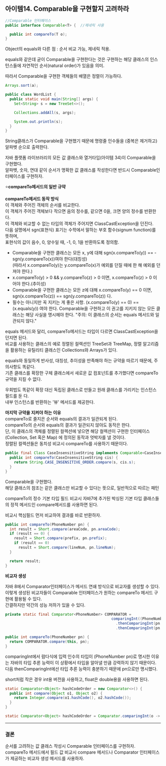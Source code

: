 ## 아이템14. Comparable을 구현할지 고려하라

```java
//Comparable 인터페이스
public interface Comparable<T> {  //제네릭 사용

  public int compareTo(T o);    
}
```

Object의 equals와 다른 점 : 순서 비교 가능, 제네릭 적용.

equals와 같은데 굳이 Comparable을 구현한다는 것은 구현하는 해당 클래스의 인스턴스들에 자연적인 순서(natural order)가 있음을 의미.  

따라서 Comparable을 구현한 객체들의 배열은 정렬이 가능하다.
```java
Arrays.sort(a);
```

```java
public class WordList {
  public static void main(String[] args) {
    Set<String> s = new TreeSet<>();

    Collections.addAll(s, args);

    System.out.println(s);
  }
}
```

String클래스가 Comparable을 구현했기 때문에 명령줄 인수들을 (중복은 제거하고) 알파벳 순으로 출력한다.  

자바 플랫폼 라이브러리의 모든 값 클래스와 열거타입(아이템 34)이 Comparable을 구현했다.  
알파벳, 숫자, 연대 같이 순서가 명확한 값 클래스를 작성한다면 반드시 Comparable인터페이스를 구현하자.  


:star:**compareTo메서드의 일반 규약**  

**compareTo메서드 동작 방식**  
이 객체와 주어진 객체의 순서를 비교한다.  
이 객체가 주어진 객체보다 작으면 음의 정수를, 같으면 0을, 크면 양의 정수를 반환한다.  
이 객체와 비교할 수 없는 타입의 객체가 주어지면 ClassCastException을 던진다.  
다음 설명에서 sgn(표현식) 표기는 수학에서 말하는 부호 함수(signum function)를 뜻하며,  
표현식의 값이 음수, 0, 양수일 때, -1, 0, 1을 반환하도록 정의함.  

- Comparable을 구현한 클래스는 모든 x, y에 대해 sgn(x.compareTo(y)) == -sgn(y.compareTo(x))여야 한다(대칭성)  
(따라서 x.compareTo(y)는 y.compareTo(x)가 예외를 던질 때에 한 해 예외를 던져야 한다.)
- x.compareTo(y) > 0 && y.compareTo(z) > 0 이면, x.compareTo(z) > 0 이어야 한다.(추이성)  
- Comparable을 구현한 클래스는 모든 z에 대해 x.compareTo(y) == 0 이면, sgn(x.compareTo(z)) == sgn(y.compareTo(z)) 다.
- 필수는 아니지만 꼭 지키는 게 좋은 사항. (x.compareTo(y) == 0) == (x.equals(y)) 여야 한다. Comparable을 구현하고 이 권고를 지키지 않는 모든 클래스는 해당 사실을 명시헤야 한다. "주의: 이 클래스의 순서는 equals 메서드와 일관되지 않다." 

equals 메서드와 달리, compareTo메서드는 타입이 다르면 ClassCastException을 던지면 된다.  
비교를 사용하는 클래스의 예로 정렬된 컬렉션인 TreeSet과 TreeMap, 정렬 알고리즘을 활용하는 유틸리티 클래스인 Collections와 Arrays가 있다.  

equals와 동일하게 반사성, 대칭성, 추이성을 만족해야 하는 규약을 따르기 때문에, 주의사항도 똑같다.  
기존 클래스를 확장한 구체 클래스에서 새로운 값 컴포넌트를 추가했다면 compareTo 규약을 지킬 수 없다.  

우회법도 똑같이 확장 대신 독립된 클래스로 만들고 원래 클래스를 가리키는 인스턴스 필드를 둔 다.  
내부 인스턴스를 반환하는 '뷰' 메서드를 제공한다.  

**마지막 규약을 지켜야 하는 이유**  
compareTo로 줄지은 순서와 equals의 결과가 일관되게 된다.  
compareTo의 순서와 equals의 결과가 일관되지 않아도 동작은 한다.  
단, 이 클래스의 객체를 정렬된 컬렉션에 넣으면 해당 컬렉션이 구현한 인터페이스(Collection, Set 혹은 Map) 에 정의된 동작과 엇박자를 낼 것이다.  
정렬된 컬렉션들은 동치성 비교시 compareTo를 사용하기 때문이다.  


```java
public final Class CaseInsensitiveString implements Comparable<CaseInsensitiveString> {
  public int compareTo(CaseInsensitiveString cis) {
    return String.CASE_INSENSITIVE_ORDER.compare(s, cis.s);
  }
}
```

Comparable<CaseInsensitiveString>을 구현했다.  
해당 클래스의 참조는 같은 클래스만 비교할 수 있다는 뜻으로, 일반적으로 따르는 패턴  

compareTo의 정수 기본 타입 필드 비교시 자바7에 추가된 박싱된 기본 타입 클래스들의 정적 메서드인 compare메서드를 사용하면 된다.  

비교시 핵심필드 먼저 비교하여 결과를 바로 반환하자.  
```java
public int compareTo(PhoneNumber pn) {
  int result = Short.compare(areaCode, pn.areaCode);
  if (result == 0) {
    result = Short.compare(prefix, pn.prefix);
    if (result == 0)
      result = Short.compare(lineNum, pn.lineNum);
  } 

  return result;
}
```

**비교자 생성**

자바 8에서 Comparator인터페이스가 메서드 연쇄 방식으로 비교자를 생성할 수 있다.  
이렇게 생성된 비교자들이 Comparable 인터페이스가 원하는 compareTo 메서드 구현에 활용될 수 있다.  
간결하지만 약간의 성능 저하가 있을 수 있다.  

```java
private static final Comparator<PhoneNumber> COMPARATOR = 
                                                comparingInt((PhoneNumber pn) -> pn.areaCode)
                                                  .thenComparingInt(pn -> pn.prefix)
                                                  .thenComparingInt(pn -> pn.lineNum);

public int compareTo(PhoneNumber pn) {
  return COMPARATOR.compare(this, pn);
}
```

comparingInt에서 람다식에 입력 인수의 타입이 (PhoneNumber pn)로 명시한 이유는 자바의 타입 추론 능력이 이 상황에서 타입을 알아낼 만큼 강력하지 않기 때문이다.  
다음 thenComparingInt에선 타입 추론 능력이 충분하기 때문에 pn으로만 명시했다.  

short처럼 작은 경우 int용 버전을 사용하고, float은 double용을 사용하면 된다.  

```java
static Comparator<Object> hashCodeOrder = new Comparator<>() {
  public int compare(Object o1, Object o2) {
    return Integer.compare(o1.hashCode(), o2.hashCode());
  }
}
```

```java
static Comparator<Object> hashCodeOrder = Comparator.comparingInt(o -> o.hashCode());
```

---
### 결론
순서를 고려하는 값 클래스 작성시 Comparable 인터페이스를 구현하자.  
compareTo 메서드에서 필드 값 비교시 compare 메서드나 Comparator 인터페이스가 제공하는 비교자 생성 메서드를 사용하자. 

